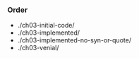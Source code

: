 ### Order

- ./ch03-initial-code/
- ./ch03-implemented/
- ./ch03-implemented-no-syn-or-quote/
- ./ch03-venial/
